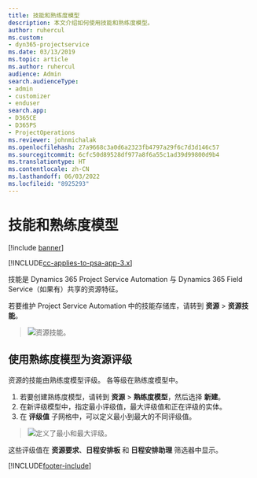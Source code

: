 ```yaml
---
title: 技能和熟练度模型
description: 本文介绍如何使用技能和熟练度模型。
author: ruhercul
ms.custom:
- dyn365-projectservice
ms.date: 03/13/2019
ms.topic: article
ms.author: ruhercul
audience: Admin
search.audienceType:
- admin
- customizer
- enduser
search.app:
- D365CE
- D365PS
- ProjectOperations
ms.reviewer: johnmichalak
ms.openlocfilehash: 27a9668c3a0d6a2323fb4797a29f6c7d3d146c57
ms.sourcegitcommit: 6cfc50d89528df977a8f6a55c1ad39d99800d9b4
ms.translationtype: HT
ms.contentlocale: zh-CN
ms.lasthandoff: 06/03/2022
ms.locfileid: "8925293"
---
```

# <a name="skills-and-proficiency-models"></a>技能和熟练度模型

[!include [banner](../includes/psa-now-project-operations.md)]

[!INCLUDE[cc-applies-to-psa-app-3.x](../includes/cc-applies-to-psa-app-3x.md)]

技能是 Dynamics 365 Project Service Automation 与 Dynamics 365 Field Service（如果有）共享的资源特征。 

若要维护 Project Service Automation 中的技能存储库，请转到 **资源** \> **资源技能**。 

> ![资源技能。](media/Resource-Management-image84.png)

## <a name="use-proficiency-models-to-rate-resources"></a>使用熟练度模型为资源评级

资源的技能由熟练度模型评级。 各等级在熟练度模型中。 

1. 若要创建熟练度模型，请转到 **资源** \> **熟练度模型**，然后选择 **新建**。
2. 在新评级模型中，指定最小评级值，最大评级值和正在评级的实体。
3. 在 **评级值** 子网格中，可以定义最小到最大的不同评级值。

> ![定义了最小和最大评级。](media/Resource-Management-image85.png)

这些评级值在 **资源要求**、**日程安排板** 和 **日程安排助理** 筛选器中显示。


[!INCLUDE[footer-include](../includes/footer-banner.md)]
